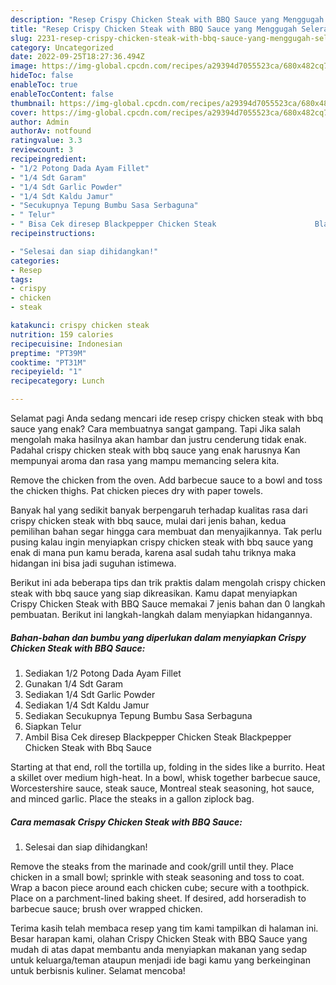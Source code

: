 ```yaml
---
description: "Resep Crispy Chicken Steak with BBQ Sauce yang Menggugah Selera, Buat Buka Puasa Bisa Manjain Lidah"
title: "Resep Crispy Chicken Steak with BBQ Sauce yang Menggugah Selera, Buat Buka Puasa Bisa Manjain Lidah"
slug: 2231-resep-crispy-chicken-steak-with-bbq-sauce-yang-menggugah-selera-buat-buka-puasa-bisa-manjain-lidah
category: Uncategorized
date: 2022-09-25T18:27:36.494Z
image: https://img-global.cpcdn.com/recipes/a29394d7055523ca/680x482cq70/crispy-chicken-steak-with-bbq-sauce-foto-resep-utama.jpg
hideToc: false
enableToc: true
enableTocContent: false
thumbnail: https://img-global.cpcdn.com/recipes/a29394d7055523ca/680x482cq70/crispy-chicken-steak-with-bbq-sauce-foto-resep-utama.jpg
cover: https://img-global.cpcdn.com/recipes/a29394d7055523ca/680x482cq70/crispy-chicken-steak-with-bbq-sauce-foto-resep-utama.jpg
author: Admin
authorAv: notfound
ratingvalue: 3.3
reviewcount: 3
recipeingredient:
- "1/2 Potong Dada Ayam Fillet"
- "1/4 Sdt Garam"
- "1/4 Sdt Garlic Powder"
- "1/4 Sdt Kaldu Jamur"
- "Secukupnya Tepung Bumbu Sasa Serbaguna"
- " Telur"
- " Bisa Cek diresep Blackpepper Chicken Steak                      Blackpepper Chicken Steak with Bbq Sauce"
recipeinstructions:

- "Selesai dan siap dihidangkan!"
categories:
- Resep
tags:
- crispy
- chicken
- steak

katakunci: crispy chicken steak 
nutrition: 159 calories
recipecuisine: Indonesian
preptime: "PT39M"
cooktime: "PT31M"
recipeyield: "1"
recipecategory: Lunch

---
```



Selamat pagi Anda sedang mencari ide resep crispy chicken steak with bbq sauce yang enak? Cara membuatnya sangat gampang. Tapi Jika salah mengolah maka hasilnya akan hambar dan justru cenderung tidak enak. Padahal crispy chicken steak with bbq sauce yang enak harusnya Kan mempunyai aroma dan rasa yang mampu memancing selera kita.


Remove the chicken from the oven. Add barbecue sauce to a bowl and toss the chicken thighs. Pat chicken pieces dry with paper towels.

Banyak hal yang sedikit banyak berpengaruh terhadap kualitas rasa dari crispy chicken steak with bbq sauce, mulai dari jenis bahan, kedua pemilihan bahan segar hingga cara membuat dan menyajikannya. Tak perlu pusing kalau ingin menyiapkan crispy chicken steak with bbq sauce yang enak di mana pun kamu berada, karena asal sudah tahu triknya maka hidangan ini bisa jadi suguhan istimewa.


Berikut ini ada beberapa tips dan trik praktis dalam mengolah crispy chicken steak with bbq sauce yang siap dikreasikan. Kamu dapat menyiapkan Crispy Chicken Steak with BBQ Sauce memakai 7 jenis bahan dan 0 langkah pembuatan. Berikut ini langkah-langkah dalam menyiapkan hidangannya.

<!--inarticleads1-->

##### Bahan-bahan dan bumbu yang diperlukan dalam menyiapkan Crispy Chicken Steak with BBQ Sauce:

1. Sediakan 1/2 Potong Dada Ayam Fillet
1. Gunakan 1/4 Sdt Garam
1. Sediakan 1/4 Sdt Garlic Powder
1. Sediakan 1/4 Sdt Kaldu Jamur
1. Sediakan Secukupnya Tepung Bumbu Sasa Serbaguna
1. Siapkan  Telur
1. Ambil  Bisa Cek diresep Blackpepper Chicken Steak                      Blackpepper Chicken Steak with Bbq Sauce


Starting at that end, roll the tortilla up, folding in the sides like a burrito. Heat a skillet over medium high-heat. In a bowl, whisk together barbecue sauce, Worcestershire sauce, steak sauce, Montreal steak seasoning, hot sauce, and minced garlic. Place the steaks in a gallon ziplock bag. 

<!--inarticleads2-->

##### Cara memasak Crispy Chicken Steak with BBQ Sauce:


1. Selesai dan siap dihidangkan!

Remove the steaks from the marinade and cook/grill until they. Place chicken in a small bowl; sprinkle with steak seasoning and toss to coat. Wrap a bacon piece around each chicken cube; secure with a toothpick. Place on a parchment-lined baking sheet. If desired, add horseradish to barbecue sauce; brush over wrapped chicken. 

Terima kasih telah membaca resep yang tim kami tampilkan di halaman ini. Besar harapan kami, olahan Crispy Chicken Steak with BBQ Sauce yang mudah di atas dapat membantu anda menyiapkan makanan yang sedap untuk keluarga/teman ataupun menjadi ide bagi kamu yang berkeinginan untuk berbisnis kuliner. Selamat mencoba!
